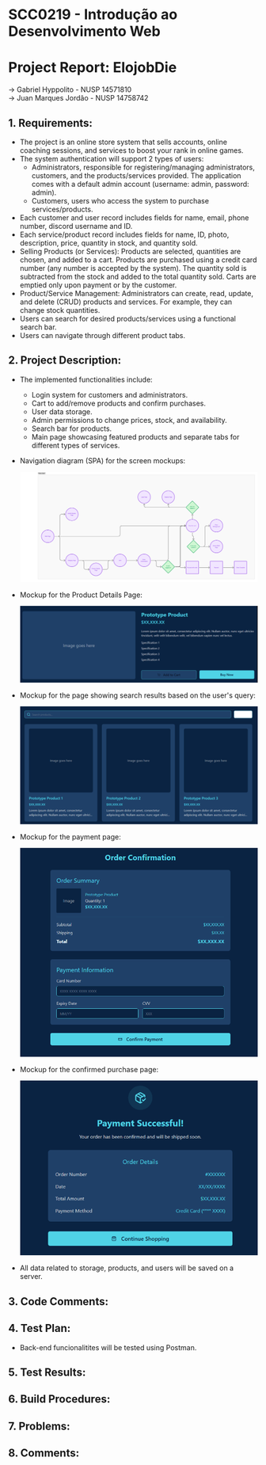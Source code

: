 # SCC0219 - Introdução ao Desenvolvimento Web <br/>

# Project Report: ElojobDie
-> Gabriel Hyppolito - NUSP 14571810 </br>
-> Juan Marques Jordão - NUSP 14758742 </br>

## 1. Requirements:
  * The project is an online store system that sells accounts, online coaching sessions, and services to boost your rank in online games.
  * The system authentication will support 2 types of users:
      - Administrators, responsible for registering/managing administrators, customers, and the products/services provided. The application comes with a default admin account (username: admin, password: admin).
      - Customers, users who access the system to purchase services/products.
  * Each customer and user record includes fields for name, email, phone number, discord username and ID.
  * Each service/product record includes fields for name, ID, photo, description, price, quantity in stock, and quantity sold.
  * Selling Products (or Services): Products are selected, quantities are chosen, and added to a cart. Products are purchased using a credit card number (any number is accepted by the system). The quantity sold is subtracted from the stock and added to the total quantity sold. Carts are emptied only upon payment or by the customer.
  * Product/Service Management: Administrators can create, read, update, and delete (CRUD) products and services. For example, they can change stock quantities.
  * Users can search for desired products/services using a functional search bar.
  * Users can navigate through different product tabs.

## 2. Project Description:
  * The implemented functionalities include:
     - Login system for customers and administrators.
     - Cart to add/remove products and confirm purchases.
     - User data storage.
     - Admin permissions to change prices, stock, and availability.
     - Search bar for products.
     - Main page showcasing featured products and separate tabs for different types of services.

   * Navigation diagram (SPA) for the screen mockups:
     <p align="center">
      <img src="Prototypes/diagrama.png" alt="NavDiagram"/>
     </p>

   * Mockup for the Product Details Page:
     <p>
      <img src="Prototypes/prodDetails.png" alt="Details"/>
     </p>

   * Mockup for the page showing search results based on the user's query:
     <p>
      <img src="Prototypes/searchResult.png" alt="Search"/>
     </p>

   * Mockup for the payment page:
     <p>
      <img src="Prototypes/orderPage.png" alt="Order"/>
     </p>

   * Mockup for the confirmed purchase page:
     <p>
      <img src="Prototypes/confirmedPage.png" alt="Confirmed"/>
     </p>
     
   * All data related to storage, products, and users will be saved on a server.

## 3. Code Comments:

## 4. Test Plan:
* Back-end funcionalitites will be tested using Postman.

## 5. Test Results:

## 6. Build Procedures:

## 7. Problems:

## 8. Comments:
